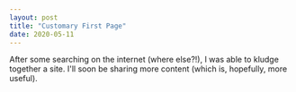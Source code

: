 ```yaml
---
layout: post
title: "Customary First Page"
date: 2020-05-11
---
```


After some searching on the internet (where else?!), I was able to kludge together a site.
I'll soon be sharing more content (which is, hopefully, more useful).
